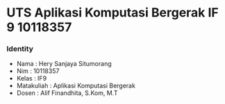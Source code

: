 # UTS Aplikasi Komputasi Bergerak IF 9 10118357
### Identity
 - Nama  : Hery Sanjaya Situmorang
 - Nim	 : 10118357
 - Kelas : IF9
 - Matakuliah : Aplikasi Komputasi Bergerak
 - Dosen : Alif Finandhita, S.Kom, M.T
